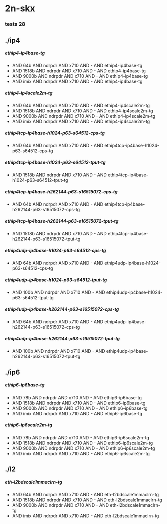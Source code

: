 # 2n-skx
### tests 28
## ./ip4
##### ethip4-ip4base-tg
- AND 64b AND ndrpdr AND x710 AND - AND ethip4-ip4base-tg
- AND 1518b AND ndrpdr AND x710 AND - AND ethip4-ip4base-tg
- AND 9000b AND ndrpdr AND x710 AND - AND ethip4-ip4base-tg
- AND imix AND ndrpdr AND x710 AND - AND ethip4-ip4base-tg
##### ethip4-ip4scale2m-tg
- AND 64b AND ndrpdr AND x710 AND - AND ethip4-ip4scale2m-tg
- AND 1518b AND ndrpdr AND x710 AND - AND ethip4-ip4scale2m-tg
- AND 9000b AND ndrpdr AND x710 AND - AND ethip4-ip4scale2m-tg
- AND imix AND ndrpdr AND x710 AND - AND ethip4-ip4scale2m-tg
##### ethip4tcp-ip4base-h1024-p63-s64512-cps-tg
- AND 64b AND ndrpdr AND x710 AND - AND ethip4tcp-ip4base-h1024-p63-s64512-cps-tg
##### ethip4tcp-ip4base-h1024-p63-s64512-tput-tg
- AND 1518b AND ndrpdr AND x710 AND - AND ethip4tcp-ip4base-h1024-p63-s64512-tput-tg
##### ethip4tcp-ip4base-h262144-p63-s16515072-cps-tg
- AND 64b AND ndrpdr AND x710 AND - AND ethip4tcp-ip4base-h262144-p63-s16515072-cps-tg
##### ethip4tcp-ip4base-h262144-p63-s16515072-tput-tg
- AND 1518b AND ndrpdr AND x710 AND - AND ethip4tcp-ip4base-h262144-p63-s16515072-tput-tg
##### ethip4udp-ip4base-h1024-p63-s64512-cps-tg
- AND 64b AND ndrpdr AND x710 AND - AND ethip4udp-ip4base-h1024-p63-s64512-cps-tg
##### ethip4udp-ip4base-h1024-p63-s64512-tput-tg
- AND 100b AND ndrpdr AND x710 AND - AND ethip4udp-ip4base-h1024-p63-s64512-tput-tg
##### ethip4udp-ip4base-h262144-p63-s16515072-cps-tg
- AND 64b AND ndrpdr AND x710 AND - AND ethip4udp-ip4base-h262144-p63-s16515072-cps-tg
##### ethip4udp-ip4base-h262144-p63-s16515072-tput-tg
- AND 100b AND ndrpdr AND x710 AND - AND ethip4udp-ip4base-h262144-p63-s16515072-tput-tg
## ./ip6
##### ethip6-ip6base-tg
- AND 78b AND ndrpdr AND x710 AND - AND ethip6-ip6base-tg
- AND 1518b AND ndrpdr AND x710 AND - AND ethip6-ip6base-tg
- AND 9000b AND ndrpdr AND x710 AND - AND ethip6-ip6base-tg
- AND imix AND ndrpdr AND x710 AND - AND ethip6-ip6base-tg
##### ethip6-ip6scale2m-tg
- AND 78b AND ndrpdr AND x710 AND - AND ethip6-ip6scale2m-tg
- AND 1518b AND ndrpdr AND x710 AND - AND ethip6-ip6scale2m-tg
- AND 9000b AND ndrpdr AND x710 AND - AND ethip6-ip6scale2m-tg
- AND imix AND ndrpdr AND x710 AND - AND ethip6-ip6scale2m-tg
## ./l2
##### eth-l2bdscale1mmaclrn-tg
- AND 64b AND ndrpdr AND x710 AND - AND eth-l2bdscale1mmaclrn-tg
- AND 1518b AND ndrpdr AND x710 AND - AND eth-l2bdscale1mmaclrn-tg
- AND 9000b AND ndrpdr AND x710 AND - AND eth-l2bdscale1mmaclrn-tg
- AND imix AND ndrpdr AND x710 AND - AND eth-l2bdscale1mmaclrn-tg
